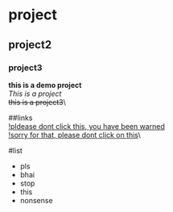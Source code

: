 # project
## project2
### project3

**this is a demo project**\
_This is a project_\
~~this is a project3~~\


##links\
[!pldease dont click this, you have been warned](https://encrypted-tbn0.gstatic.com/images?q=tbn:ANd9GcSr7UXmc8GfTlFx8cg5bpRT4sRlqdLvHzSd8TRFprkUi4BC7IwH-sGc8pgeCuVI_LdK1xk&usqp=CA)\
[!sorry for that, please dont click on this](https://www.youtube.com/watch?v=xvFZjo5PgG0&list=RDxvFZjo5PgG0&start_radio=1)\

#list 
+ pls
+ bhai
+ stop
+ this
+ nonsense

